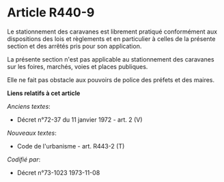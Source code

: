 # Article R440-9

Le stationnement des caravanes est librement pratiqué conformément aux dispositions des lois et règlements et en particulier
à celles de la présente section et des arrêtés pris pour son application.

La présente section n'est pas applicable au stationnement des caravanes sur les foires, marchés, voies et places publiques.

Elle ne fait pas obstacle aux pouvoirs de police des préfets et des maires.

**Liens relatifs à cet article**

_Anciens textes_:

  - Décret n°72-37 du 11 janvier 1972 - art. 2 (V)

_Nouveaux textes_:

  - Code de l'urbanisme - art. R443-2 (T)

_Codifié par_:

  - Décret n°73-1023 1973-11-08
